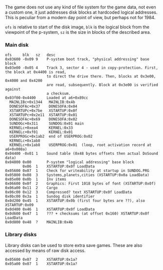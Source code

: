 The game does not use any kind of file system for the game data, not even a
custom one, it just addresses disk blocks at hardcoded logical addresses. This is
peculiar from a modern day point of view, but perhaps not for 1984.

`ofs` is relative to start of the disk image, `blk` is the logical block from the
viewpoint of the p-system, `sz` is the size in blocks of the described area.

### Main disk

```
ofs     blk   sz   desc
0x03600 -0x09 9    P-system boot track, "physical addressing" base block
0x03e00 -0x05 4    Track 3, sector 4 - used in copy-protection. First, the block at 0x4400 is read,
                   to direct the drive there. Then, blocks at 0x3e00, 0x4000 and 0x4200
                   are read, subsequently. Block at 0x3e00 is verified against
                   a checksum.
0x03f00-0x4400     Loaded at a6+0x89cc
  MAINLIBc+0x1344   MAINLIB:0x4b
  DONESOFAc+0x37    DONESOFA:0x04
  XSTARTUPc+0x7be   XSTARTUP:0x0f
  XSTARTUPc+0x2e11  XSTARTUP:0x01
  DONESOFAc+0x69    DONESOFA:0x02
  SUNDOGc+0x311     SUNDOG:0x01 main
  KERNELc+0xea4     KERNEL:0x33
  KERNELc+0xf01     KERNEL:0x01
  USERPROGc+0x1ab2  end of USERPROG:0x02
  KERNELc+0x1ab8
  KERNELc+0x1ab8    USERPROG:0x01  (loop, root activation record at a6+0x008a)
0x04400 -0x01 1    Sound table (0x48 bytes offsets then actual DoSound data)
0x04800 0x00       P-system "logical addressing" base block
        0x06  1    XSTARTUP:0x0f LoadData
0x05600 0x07  1    Check for writeability at startup in SUNDOG.PRG
0x05800 0x08  3    Systems,planets,cities (XSTARTUP:0x0a LoadData)
0x05e00 0x0b  1    Inv items
0x06600 0x0f  2    Graphics: First 1018 bytes of font (XSTARTUP:0x0f)
0x06a00 0x11  2    Cargo
0x06c00 0x12  3    Compressed? text XSTARTUP:0x0f LoadData
0x0bc00 0x3a  1    Sundog disk identifier
0x0d200 0x45  1    XSTARTUP:0x0b (first four bytes are ??), also XSTARTUP:0x09
0x0d400 0x46  1    XSTARTUP:0x0f LoadData
0x0d600 0x47  1    ??? + checksums (at offset 0x160) XSTARTUP:0x0f LoadData
0x0d800 0x48  ?    MAINLIB:0x4b
```

### Library disks

Library disks can be used to store extra save games. These are also accessed by
means of raw disk access.

```
0x05600 0x07  2    XSTARTUP:0x1a?
0x05a00 0x07  1    XSTARTUP:0x1a?
```
